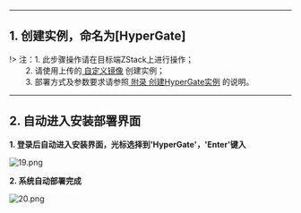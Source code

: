 

---
## 1. 创建实例，命名为[HyperGate] 

!> 注：1. 此步骤操作请在目标端ZStack上进行操作；</br>
 &ensp; &ensp; &ensp;2. 请使用上传的[ 自定义镜像](https://pubs.vmware.com/vsphere-50/index.jsp?topic=%2Fcom.vmware.vsphere.vm_admin.doc_50%2FGUID-6C847F77-8CB2-4187-BD7F-E7D3D5BD897B.html)
 创建实例；</br>
 &ensp; &ensp; &ensp;3. 部署方式及参数要求请参照[ 附录 创建HyperGate实例](https://pubs.vmware.com/vsphere-50/index.jsp?topic=%2Fcom.vmware.vsphere.vm_admin.doc_50%2FGUID-6C847F77-8CB2-4187-BD7F-E7D3D5BD897B.html) 的说明。
 

---

## 2. 自动进入安装部署界面

**1. 登录后自动进入安装界面，光标选择到'HyperGate'，'Enter'键入**

![19.png](https://oneprocloud.oss-cn-beijing.aliyuncs.com/_images/standalone/aliyun/19.png" ':size=70%')

**2. 系统自动部署完成**

![20.png](https://oneprocloud.oss-cn-beijing.aliyuncs.com/_images/standalone/aliyun/20.png" ':size=70%')




